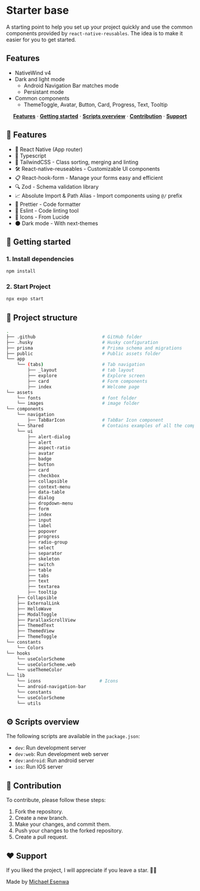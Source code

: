 # Starter base

A starting point to help you set up your project quickly and use the common components provided by `react-native-reusables`. The idea is to make it easier for you to get started.

## Features

- NativeWind v4
- Dark and light mode
  - Android Navigation Bar matches mode
  - Persistant mode
- Common components
  - ThemeToggle, Avatar, Button, Card, Progress, Text, Tooltip

<p align="center">
  <a href="#-features"><strong>Features</strong></a> ·
  <a href="#-getting-started"><strong>Getting started</strong></a> ·
  <a href="#%EF%B8%8F-scripts-overview"><strong>Scripts overview</strong></a> ·
  <a href="#-contribution"><strong>Contribution</strong></a> ·
  <a href="#%EF%B8%8F-support"><strong>Support</strong></a>
</p>

## 🎉 Features

- 🚀 React Native (App router)
- 📘 Typescript
- 🎨 TailwindCSS - Class sorting, merging and linting
- 🛠️ React-native-reuseables - Customizable UI components
- 📋 React-hook-form - Manage your forms easy and efficient
- 🔍 Zod - Schema validation library
- 📈 Absolute Import & Path Alias - Import components using `@/` prefix
- 💅 Prettier - Code formatter
- 🧹 Eslint - Code linting tool
- 🔹 Icons - From Lucide
- 🌑 Dark mode - With next-themes

## 🎯 Getting started

### 1. Install dependencies

```bash
npm install
```

### 2. Start Project

```bash
npx expo start
```

## 📁 Project structure

```bash
.
├── .github                         # GitHub folder
├── .husky                          # Husky configuration
├── prisma                          # Prisma schema and migrations
├── public                          # Public assets folder
└── app
    └── (tabs)                      # Tab navigation
        ├── _layout                 # tab layout
        ├── explore                 # Explore screen
        ├── card                    # Form components
        ├── index                   # Welcome page
└── assets
    └── fonts                       # font folder
    └── images                      # image folder
└── components
    └── navigation
        ├── TabBarIcon              # TabBar Icon component
    └── Shared                      # Contains examples of all the components
    └── ui
        ├── alert-dialog
        ├── alert
        ├── aspect-ratio
        ├── avatar
        ├── badge
        ├── button
        ├── card
        ├── checkbox
        ├── collapsible
        ├── context-menu
        ├── data-table
        ├── dialog
        ├── dropdown-menu
        ├── form
        ├── index
        ├── input
        ├── label
        ├── popover
        ├── progress
        ├── radio-group
        ├── select
        ├── separator
        ├── skeleton
        ├── switch
        ├── table
        ├── tabs
        ├── text
        ├── textarea
        ├── tooltip
    ├── Collapsible
    ├── ExternalLink
    ├── HelloWave
    ├── ModalToggle
    ├── ParallaxScrollView
    ├── ThemedText
    ├── ThemedView
    ├── ThemeToggle
└── constants
    └── Colors
└── hooks
    └── useColorScheme
    └── useColorScheme.web
    └── useThemeColor
└── lib
    └── icons                      # Icons
    └── android-navigation-bar
    └── constants
    └── useColorScheme
    └── utils
```

## ⚙️ Scripts overview

The following scripts are available in the `package.json`:

- `dev`: Run development server
- `dev:web`: Run development web server
- `dev:android`: Run android server
- `ios`: Run IOS server

## 🤝 Contribution

To contribute, please follow these steps:

1. Fork the repository.
2. Create a new branch.
3. Make your changes, and commit them.
4. Push your changes to the forked repository.
5. Create a pull request.

## ❤️ Support

If you liked the project, I will appreciate if you leave a star. 🌟😊

Made by <a href="https://github.com/kcmikee">Michaeł Esenwa</a>
